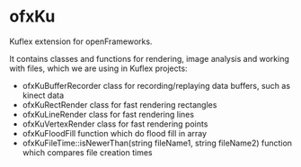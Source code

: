 # ofxKu
Kuflex extension for openFrameworks.

It contains classes and functions for rendering, image analysis and working with files, which we are using in Kuflex projects:

* ofxKuBufferRecorder class for recording/replaying data buffers, such as kinect data
* ofxKuRectRender class for fast rendering rectangles
* ofxKuLineRender class for fast rendering lines
* ofxKuVertexRender class for fast rendering points
* ofxKuFloodFill function which do flood fill in array
* ofxKuFileTime::isNewerThan(string fileName1, string fileName2) function which compares file creation times
